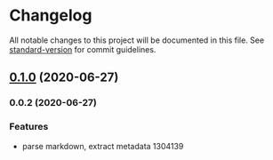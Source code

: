 # Changelog

All notable changes to this project will be documented in this file. See [standard-version](https://github.com/conventional-changelog/standard-version) for commit guidelines.

## [0.1.0](https://github.com/sohailalam2/markdown-extractor/compare/v0.0.2...v0.1.0) (2020-06-27)

### 0.0.2 (2020-06-27)


### Features

* parse markdown, extract metadata 1304139
